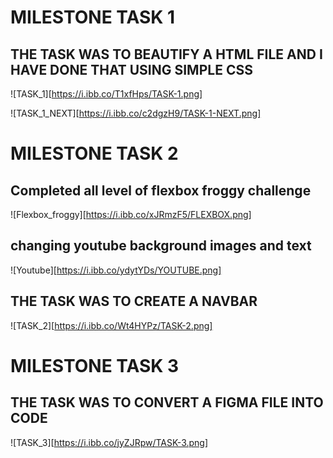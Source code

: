 # MILESTONE TASK 1

## THE TASK WAS TO BEAUTIFY A HTML FILE AND I HAVE DONE THAT USING SIMPLE CSS

![TASK_1][https://i.ibb.co/T1xfHps/TASK-1.png]

![TASK_1_NEXT][https://i.ibb.co/c2dgzH9/TASK-1-NEXT.png]

# MILESTONE TASK 2

## Completed all level of flexbox froggy challenge

![Flexbox_froggy][https://i.ibb.co/xJRmzF5/FLEXBOX.png]

## changing youtube background images and text

![Youtube][https://i.ibb.co/ydytYDs/YOUTUBE.png]

## THE TASK WAS TO CREATE A NAVBAR

![TASK_2][https://i.ibb.co/Wt4HYPz/TASK-2.png]

# MILESTONE TASK 3

## THE TASK WAS TO CONVERT A FIGMA FILE INTO CODE

![TASK_3][https://i.ibb.co/jyZJRpw/TASK-3.png]
